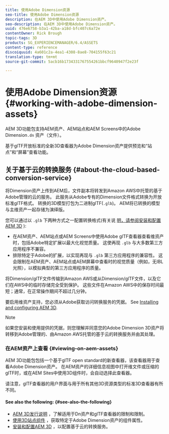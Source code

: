 ```yaml
---
title: 使用Adobe Dimension资源
seo-title: 使用Adobe Dimension资源
description: 在AEM 3D中使用Adobe Dimension资产。
seo-description: 在AEM 3D中使用Adobe Dimension资产。
uuid: 476e6758-b3a1-42ba-a18d-bfc407c6a72e
contentOwner: Rick Brough
topic-tags: 3D
products: SG_EXPERIENCEMANAGER/6.4/ASSETS
content-type: reference
discoiquuid: 4a601c2a-4ea1-4308-8ae8-704155f63c21
translation-type: tm+mt
source-git-commit: 5acb16b1734331767554261bbcf9640947f2e23f

---
```



# 使用Adobe Dimension资源 {#working-with-adobe-dimension-assets}

AEM 3D功能包支持AEM资产、AEM站点和AEM Screens中的Adobe Dimension`.dn` 资产（文件）。

基于glTF开放标准的全新3D查看器为Adobe Dimension资产提供预览和“站点”和“屏幕”查看功能。

## 关于基于云的转换服务 {#about-the-cloud-based-conversion-service}

将Dimension资产上传到AEM后，文件副本将转发到Amazon AWS中托管的基于Adobe管理的云的服务。 此服务从Adobe专有的Dimension文件格式转换为开放标准glTF格式。 转换的3D模型打包为二进制glTF(`.glb`)。 AEM将已转换的模型与主维资产一起存储为演绎版。

您可以通过以 `.glb` 下两种方式之一配置转换格式(有关说 [明，请参阅安装和配置AEM 3D](install-config-3d.md) ):

* 在AEM资产、AEM站点或AEM Screens中使用Adobe glTF查看器查看维资产时，包括Adobe特定扩展以最大化视觉质量。 这使再现 `.glb` 与大多数第三方应用程序不兼容。
* 排除特定于Adobe的扩展，以实现再现与 `.glb` 第三方应用程序的兼容性。 这会限制在AEM资产、AEM站点或AEM屏幕中查看时的视觉质量（例如，无IBL光照），以模拟典型的第三方应用程序的质量。

将Dimension/glTF文件传输到Amazon AWS或从Dimension/glTF文件，以及它们在AWS中的临时存储完全受到保护。 这些文件在Amazon AWS中的保存时间最短；通常，在正常操作期间不超过几分钟。

要启用维资产支持，您必须从Adobe获取访问转换服务的凭据。 See [Installing and configuring AEM 3D](install-config-3d.md).

>[!NOTE]
>
>如果您安装和使用提供的凭据，则您理解并同意您的Adobe Dimension 3D资产将转移到Adobe管理的、由Amazon AWS托管的基于云的转换服务并由其处理。

### 在AEM资产上查看 {#viewing-on-aem-assets}

AEM 3D功能包包括一个基于glTF open standard的新查看器，该查看器用于查看Adobe Dimension资产。 在AEM资产的详细信息视图中打开维文件或压缩的glTF时，或在AEM Sites中使用3D组件时，会自动选择此查看器。

请注意，glTF查看器的用户界面与用于所有其他3D资源类型的标准3D查看器有所不同。

#### See also the following: {#see-also-the-following}

* [AEM 3D发行说明](/help/release-notes/aem3d-release-notes.md) ，了解适用于Dn资产和glTF查看器的限制和限制。
* [使用3D站点组件](using-the-3d-sites-component.md) ，获取特定于Adobe Dimension资产的组件属性。
* [安装和配置AEM 3D](install-config-3d.md) ，以配置基于云的转换服务。

